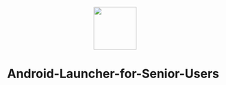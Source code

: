 <p align="center">
<img src="https://user-images.githubusercontent.com/80779522/139578938-c4553e2a-b738-4a57-8578-c8913ea439fb.png" width="100" />

# Android-Launcher-for-Senior-Users
